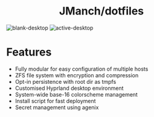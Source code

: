 <h1 align="center">JManch/dotfiles</h1>

![blank-desktop](https://github.com/JManch/dotfiles-old/assets/61563764/dc14c3b1-e6b7-43d5-a145-89484a3191ed)
![active-desktop](https://github.com/JManch/dotfiles-old/assets/61563764/9aca548c-0fd1-4448-a899-238524cb8aea)

# Features

- Fully modular for easy configuration of multiple hosts
- ZFS file system with encryption and compression
- Opt-in persistence with root dir as tmpfs
- Customised Hyprland desktop environment
- System-wide base-16 colorscheme management
- Install script for fast deployment
- Secret management using agenix
